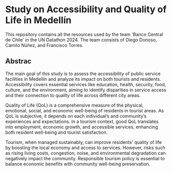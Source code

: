# Study on Accessibility and Quality of Life in Medellín
This repository contains all the resources used by the team 'Banco Central de Chile' in the UN Datathon 2024. The team consists of Diego Donoso, Camilo Núñez, and Francisco Torres.

## Abstrac
The main goal of this study is to assess the accessibility of public service facilities in Medellín and analyze its impact on both tourists and residents. Accessibility covers essential services like education, health, security, food, culture, and the environment, aiming to identify disparities in service access and their connection to quality of life across different city areas.

Quality of Life (QoL) is a comprehensive measure of the physical, emotional, social, and economic well-being of residents in tourist areas. As QoL is subjective, it depends on each individual’s and community’s experiences and expectations. In a tourism context, good QoL translates into employment, economic growth, and accessible services, enhancing both resident well-being and tourist satisfaction.

Tourism, when managed sustainably, can improve residents' quality of life by boosting the local economy and access to services. However, risks such as rising living costs, congestion, noise, and environmental degradation can negatively impact the community. Responsible tourism policy is essential to balance economic benefits with community well-being preservation.
